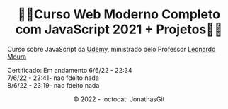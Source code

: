 <h1 align="center">🚧🚀Curso Web Moderno Completo com JavaScript 2021 + Projetos🚀🚧</h1>

Curso sobre JavaScript da <a href="https://www.udemy.com/">Udemy</a>, ministrado pelo Professor <a href="https://github.com/leonardomleitao">Leonardo Moura</a> <br>

Certificado:  Em andamento 6/6/22 - 22:34<br>
 7/6/22 - 22:41- nao fdeito nada<br>
 8/6/22 - 23:19- nao fdeito nada<br>

<p align="center">©️ 2022 - :octocat: JonathasGit</p>
